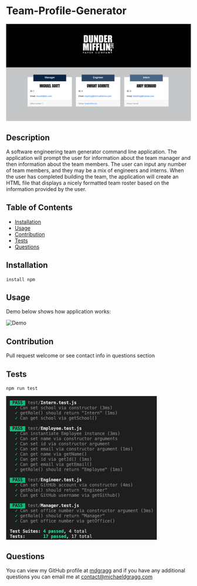 
# Team-Profile-Generator

<img src="https://github.com/mdgragg/team-profile-generator/blob/master/assets/images/screenshots/html.png?raw=true" width="700" />

## Description
A software engineering team generator command line application. The application will prompt the user for information about the team manager and then information about the team members. The user can input any number of team members, and they may be a mix of engineers and interns. When the user has completed building the team, the application will create an HTML file that displays a nicely formatted team roster based on the information provided by the user. 

## Table of Contents
* [Installation](#installation)
* [Usage](#usage)
* [Contribution](#contribution)
* [Tests](#tests)
* [Questions](#questions)

## Installation
```
install npm
```
## Usage
Demo below shows how application works:

![Demo](https://github.com/mdgragg/team-profile-generator/blob/master/assets/demo.gif?raw=true)



## Contribution
Pull request welcome or see contact info in questions section


## Tests
```
npm run test
```

![Demo](https://github.com/mdgragg/team-profile-generator/blob/master/assets/images/screenshots/tests.png?raw=true)

## Questions
You can view my GitHub profile at [mdgragg](https://github.com/mdgragg) and if you have any additional questions you can email me at contact@michaeldgragg.com

        
